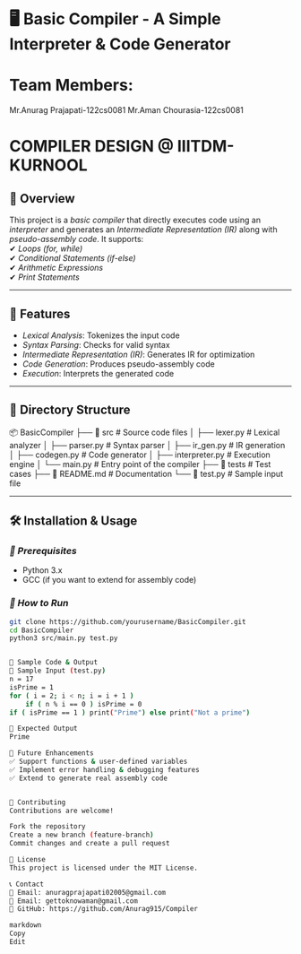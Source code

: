 # 🖥 Basic Compiler - A Simple Interpreter & Code Generator  
# Team Members:
Mr.Anurag Prajapati-122cs0081
Mr.Aman Chourasia-122cs0081

# COMPILER DESIGN @ IIITDM-KURNOOL
## 📌 Overview  
This project is a *basic compiler* that directly executes code using an *interpreter* and generates an *Intermediate Representation (IR)* along with *pseudo-assembly code*. It supports:  
✔ *Loops (for, while)*  
✔ *Conditional Statements (if-else)*  
✔ *Arithmetic Expressions*  
✔ *Print Statements*  

---

## 🚀 Features  
- *Lexical Analysis*: Tokenizes the input code  
- *Syntax Parsing*: Checks for valid syntax  
- *Intermediate Representation (IR)*: Generates IR for optimization  
- *Code Generation*: Produces pseudo-assembly code  
- *Execution*: Interprets the generated code  

---

## 📂 Directory Structure  
📦 BasicCompiler
├── 📂 src # Source code files
│ ├── lexer.py # Lexical analyzer
│ ├── parser.py # Syntax parser
│ ├── ir_gen.py # IR generation
│ ├── codegen.py # Code generator
│ ├── interpreter.py # Execution engine
│ └── main.py # Entry point of the compiler
├── 📂 tests # Test cases
├── 📜 README.md # Documentation
└── 📜 test.py # Sample input file



---

## 🛠 Installation & Usage  
### *🔹 Prerequisites*  
- Python 3.x  
- GCC (if you want to extend for assembly code)  

### *🔹 How to Run*  
```bash
git clone https://github.com/yourusername/BasicCompiler.git
cd BasicCompiler
python3 src/main.py test.py


📝 Sample Code & Output
🔹 Sample Input (test.py)
n = 17
isPrime = 1
for ( i = 2; i < n; i = i + 1 ) 
    if ( n % i == 0 ) isPrime = 0
if ( isPrime == 1 ) print("Prime") else print("Not a prime")

🔹 Expected Output
Prime

🎯 Future Enhancements
✅ Support functions & user-defined variables
✅ Implement error handling & debugging features
✅ Extend to generate real assembly code


🤝 Contributing
Contributions are welcome!

Fork the repository
Create a new branch (feature-branch)
Commit changes and create a pull request

📄 License
This project is licensed under the MIT License.

📞 Contact
📧 Email: anuragprajapati02005@gmail.com
📧 Email: gettoknowaman@gmail.com
🔗 GitHub: https://github.com/Anurag915/Compiler

markdown
Copy
Edit